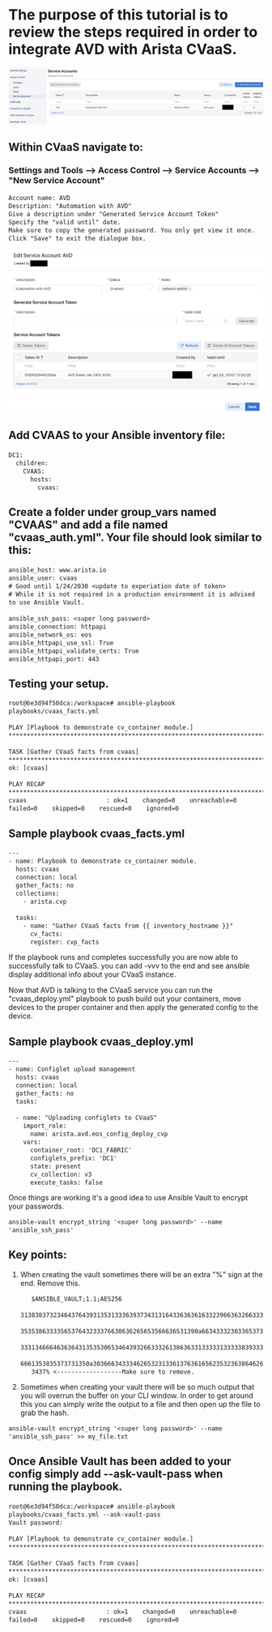 # The purpose of this tutorial is to review the steps required in order to integrate AVD with Arista CVaaS.

![Figure: 1](../../../../media/create_account.png)

## Within CVaaS navigate to:
### Settings and Tools --> Access Control --> Service Accounts --> "New Service Account"

```text
Account name: AVD
Description: "Automation with AVD"
Give a description under "Generated Service Account Token"
Specify the "valid until" date.
Make sure to copy the generated password. You only get view it once.
Click "Save" to exit the dialogue box. 
```
![Figure: 2](../../../../media/account_settings.png)

## Add CVAAS to your Ansible inventory file:

```text
DC1:
  children:
    CVAAS:
      hosts:
        cvaas:
```

## Create a folder under group_vars named "CVAAS" and add a file named "cvaas_auth.yml". Your file should look similar to this:

```text
ansible_host: www.arista.io
ansible_user: cvaas
# Good until 1/24/2030 <update to experiation date of token>
# While it is not required in a production environment it is advised to use Ansible Vault.

ansible_ssh_pass: <super long password>
ansible_connection: httpapi
ansible_network_os: eos
ansible_httpapi_use_ssl: True
ansible_httpapi_validate_certs: True
ansible_httpapi_port: 443
```

## Testing your setup.
```text
root@6e3d94f50dca:/workspace# ansible-playbook playbooks/cvaas_facts.yml

PLAY [Playbook to demonstrate cv_container module.] *********************************************************************************************************************************

TASK [Gather CVaaS facts from cvaas] ************************************************************************************************************************************************
ok: [cvaas]

PLAY RECAP **************************************************************************************************************************************************************************
cvaas                      : ok=1    changed=0    unreachable=0    failed=0    skipped=0    rescued=0    ignored=0  
```

## Sample playbook cvaas_facts.yml
```text
---
- name: Playbook to demonstrate cv_container module.
  hosts: cvaas
  connection: local
  gather_facts: no
  collections:
    - arista.cvp

  tasks:
    - name: "Gather CVaaS facts from {{ inventory_hostname }}"
      cv_facts:
      register: cvp_facts
```

If the playbook runs and completes successfully you are now able to successfully talk to CVaaS.
you can add -vvv to the end and see ansible display additional info about your CVaaS instance.

Now that AVD is talking to the CVaaS service you can run the "cvaas_deploy.yml" playbook to push build out your containers, move devices to the proper container and then apply the generated config to the device.

## Sample playbook cvaas_deploy.yml
```text
---
- name: Configlet upload management
  hosts: cvaas
  connection: local
  gather_facts: no
  tasks:

  - name: "Uploading configlets to CVaaS"
    import_role:
      name: arista.avd.eos_config_deploy_cvp
    vars:
      container_root: 'DC1_FABRIC'
      configlets_prefix: 'DC1'
      state: present
      cv_collection: v3
      execute_tasks: false
```


Once things are working it's a good idea to use Ansible Vault to encrypt your passwords.

```text
ansible-vault encrypt_string '<super long password>' --name 'ansible_ssh_pass'
```

## Key points:
1. When creating the vault sometimes there will be an extra "%" sign at the end. Remove this.

          $ANSIBLE_VAULT;1.1;AES256
          31383837323464376439313531333639373431316433636361633239663632663331383264646639
          3535386333356537643233376630636265653566636531390a663433323033653736653939663861
          33313466646363643135353065346439326633326138636331333331333338393332653231643930
          6661353835373731350a303666343334626532313361376361656235323638646264656639653139
          3437% <------------------Make sure to remove.

2. Sometimes when creating your vault there will be so much output that you will overrun the buffer on your CLI window. In order to get around this you can simply write the output to a file and then open up the file to grab the hash.

```text
ansible-vault encrypt_string '<super long password>' --name 'ansible_ssh_pass' >> my_file.txt
```

## Once Ansible Vault has been added to your config simply add --ask-vault-pass when running the playbook.

```text
root@6e3d94f50dca:/workspace# ansible-playbook playbooks/cvaas_facts.yml --ask-vault-pass
Vault password: 

PLAY [Playbook to demonstrate cv_container module.] **************************************************************************************************************************************************

TASK [Gather CVaaS facts from cvaas] *****************************************************************************************************************************************************************
ok: [cvaas]

PLAY RECAP *******************************************************************************************************************************************************************************************
cvaas                      : ok=1    changed=0    unreachable=0    failed=0    skipped=0    rescued=0    ignored=0   
```